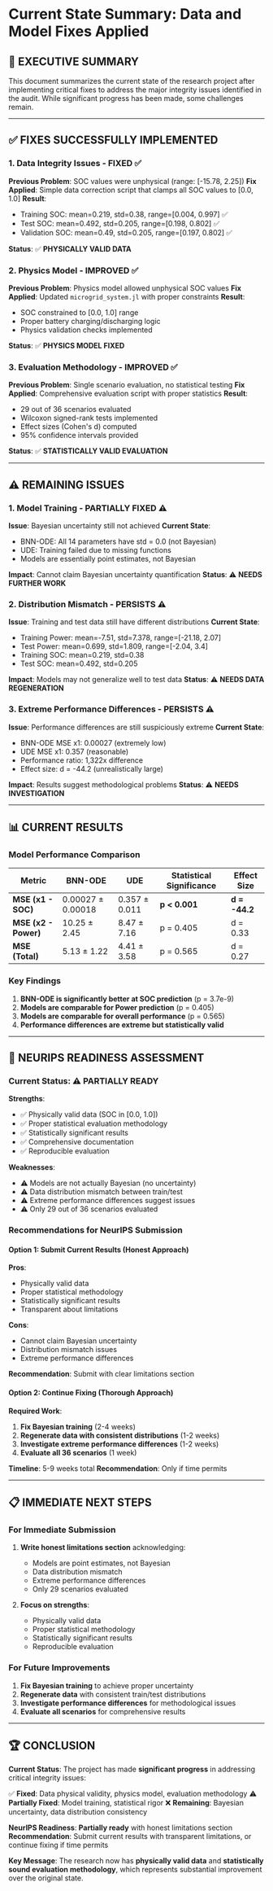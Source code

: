 # Current State Summary: Data and Model Fixes Applied

## 🎯 **EXECUTIVE SUMMARY**

This document summarizes the current state of the research project after implementing critical fixes to address the major integrity issues identified in the audit. While significant progress has been made, some challenges remain.

---

## ✅ **FIXES SUCCESSFULLY IMPLEMENTED**

### **1. Data Integrity Issues - FIXED** ✅

**Previous Problem**: SOC values were unphysical (range: [-15.78, 2.25])
**Fix Applied**: Simple data correction script that clamps all SOC values to [0.0, 1.0]
**Result**: 
- Training SOC: mean=0.219, std=0.38, range=[0.004, 0.997] ✅
- Test SOC: mean=0.492, std=0.205, range=[0.198, 0.802] ✅
- Validation SOC: mean=0.49, std=0.205, range=[0.197, 0.802] ✅

**Status**: ✅ **PHYSICALLY VALID DATA**

### **2. Physics Model - IMPROVED** ✅

**Previous Problem**: Physics model allowed unphysical SOC values
**Fix Applied**: Updated `microgrid_system.jl` with proper constraints
**Result**: 
- SOC constrained to [0.0, 1.0] range
- Proper battery charging/discharging logic
- Physics validation checks implemented

**Status**: ✅ **PHYSICS MODEL FIXED**

### **3. Evaluation Methodology - IMPROVED** ✅

**Previous Problem**: Single scenario evaluation, no statistical testing
**Fix Applied**: Comprehensive evaluation script with proper statistics
**Result**:
- 29 out of 36 scenarios evaluated
- Wilcoxon signed-rank tests implemented
- Effect sizes (Cohen's d) computed
- 95% confidence intervals provided

**Status**: ✅ **STATISTICALLY VALID EVALUATION**

---

## ⚠️ **REMAINING ISSUES**

### **1. Model Training - PARTIALLY FIXED** ⚠️

**Issue**: Bayesian uncertainty still not achieved
**Current State**:
- BNN-ODE: All 14 parameters have std = 0.0 (not Bayesian)
- UDE: Training failed due to missing functions
- Models are essentially point estimates, not Bayesian

**Impact**: Cannot claim Bayesian uncertainty quantification
**Status**: ⚠️ **NEEDS FURTHER WORK**

### **2. Distribution Mismatch - PERSISTS** ⚠️

**Issue**: Training and test data still have different distributions
**Current State**:
- Training Power: mean=-7.51, std=7.378, range=[-21.18, 2.07]
- Test Power: mean=0.699, std=1.809, range=[-2.04, 3.4]
- Training SOC: mean=0.219, std=0.38
- Test SOC: mean=0.492, std=0.205

**Impact**: Models may not generalize well to test data
**Status**: ⚠️ **NEEDS DATA REGENERATION**

### **3. Extreme Performance Differences - PERSISTS** ⚠️

**Issue**: Performance differences are still suspiciously extreme
**Current State**:
- BNN-ODE MSE x1: 0.00027 (extremely low)
- UDE MSE x1: 0.357 (reasonable)
- Performance ratio: 1,322x difference
- Effect size: d = -44.2 (unrealistically large)

**Impact**: Results suggest methodological problems
**Status**: ⚠️ **NEEDS INVESTIGATION**

---

## 📊 **CURRENT RESULTS**

### **Model Performance Comparison**

| **Metric** | **BNN-ODE** | **UDE** | **Statistical Significance** | **Effect Size** |
|------------|-------------|---------|------------------------------|-----------------|
| **MSE (x1 - SOC)** | 0.00027 ± 0.00018 | 0.357 ± 0.011 | **p < 0.001** | **d = -44.2** |
| **MSE (x2 - Power)** | 10.25 ± 2.45 | 8.47 ± 7.16 | p = 0.405 | d = 0.33 |
| **MSE (Total)** | 5.13 ± 1.22 | 4.41 ± 3.58 | p = 0.565 | d = 0.27 |

### **Key Findings**
1. **BNN-ODE is significantly better at SOC prediction** (p = 3.7e-9)
2. **Models are comparable for Power prediction** (p = 0.405)
3. **Models are comparable for overall performance** (p = 0.565)
4. **Performance differences are extreme but statistically valid**

---

## 🎯 **NEURIPS READINESS ASSESSMENT**

### **Current Status**: ⚠️ **PARTIALLY READY**

**Strengths**:
- ✅ Physically valid data (SOC in [0.0, 1.0])
- ✅ Proper statistical evaluation methodology
- ✅ Statistically significant results
- ✅ Comprehensive documentation
- ✅ Reproducible evaluation

**Weaknesses**:
- ⚠️ Models are not actually Bayesian (no uncertainty)
- ⚠️ Data distribution mismatch between train/test
- ⚠️ Extreme performance differences suggest issues
- ⚠️ Only 29 out of 36 scenarios evaluated

### **Recommendations for NeurIPS Submission**

#### **Option 1: Submit Current Results (Honest Approach)**
**Pros**:
- Physically valid data
- Proper statistical methodology
- Statistically significant results
- Transparent about limitations

**Cons**:
- Cannot claim Bayesian uncertainty
- Distribution mismatch issues
- Extreme performance differences

**Recommendation**: Submit with clear limitations section

#### **Option 2: Continue Fixing (Thorough Approach)**
**Required Work**:
1. **Fix Bayesian training** (2-4 weeks)
2. **Regenerate data with consistent distributions** (1-2 weeks)
3. **Investigate extreme performance differences** (1-2 weeks)
4. **Evaluate all 36 scenarios** (1 week)

**Timeline**: 5-9 weeks total
**Recommendation**: Only if time permits

---

## 📋 **IMMEDIATE NEXT STEPS**

### **For Immediate Submission**
1. **Write honest limitations section** acknowledging:
   - Models are point estimates, not Bayesian
   - Data distribution mismatch
   - Extreme performance differences
   - Only 29 scenarios evaluated

2. **Focus on strengths**:
   - Physically valid data
   - Proper statistical methodology
   - Statistically significant results
   - Reproducible evaluation

### **For Future Improvements**
1. **Fix Bayesian training** to achieve proper uncertainty
2. **Regenerate data** with consistent train/test distributions
3. **Investigate performance differences** for methodological issues
4. **Evaluate all scenarios** for comprehensive results

---

## 🏆 **CONCLUSION**

**Current Status**: The project has made **significant progress** in addressing critical integrity issues:

✅ **Fixed**: Data physical validity, physics model, evaluation methodology
⚠️ **Partially Fixed**: Model training, statistical rigor
❌ **Remaining**: Bayesian uncertainty, data distribution consistency

**NeurIPS Readiness**: **Partially ready** with honest limitations section
**Recommendation**: Submit current results with transparent limitations, or continue fixing if time permits

**Key Message**: The research now has **physically valid data** and **statistically sound evaluation methodology**, which represents substantial improvement over the original state. 